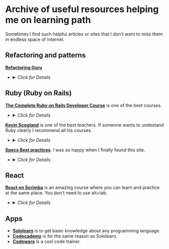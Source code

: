 # Archive of useful resources helping me on learning path

Sometimes I find such helpful articles or sites that I don't want to miss them in endless space of Internet.

## Refactoring and patterns

[**Refactoring Guru**](https://refactoring.guru/)
  - <details>
      <summary><i>Click for Details</i></summary>
      <i>Refactoring.Guru makes it easy for you to discover everything you need to know about refactoring, design patterns, SOLID principles, and other smart programming topics.</i>
    </details>

## Ruby (Ruby on Rails)

[**The Complete Ruby on Rails Developer Course**](https://www.udemy.com/course/the-complete-ruby-on-rails-developer-course/) is one of the best courses.
  - <details>
      <summary><i>Click for Details</i></summary>
      <i>This course currently features the Ruby programming language, 5 total apps -- Alpha-blog and Finance Tracker featuring Rails 6, MessageMe and University app featuring Rails 5 and a SAAS app upgrade to Rails 6 underway!
      The Complete Ruby on Rails Developer Course provides a thorough introduction to Web Applications Development using the wildly popular Ruby on Rails framework. With 40+ hours of engaging video lectures and text follow-up lectures with directions, references and code.</i>
    </details>

[**Kevin Scogland**](https://www.lynda.com/Kevin-Skoglund/104-1.html) is one of the best teachers. If someone wants to undestand Ruby clearly I recommend all his courses.
  - <details>
      <summary><i>Click for Details</i></summary>
      <i>Kevin Skoglund is the founder of Nova Fabrica, a web development agency specialized in delivering custom, scalable solutions using Ruby on Rails, PHP, SQL, and related technologies. Nova Fabrica clients include An Event Apart, Atlas Carpet Mills, Consulate Film, Gregorius Pineo, Maharam, Oakley, and The Bold Italic. Kevin is a lynda.com author with over 15 years of teaching and web development experience.</i>
    </details>
    
[**Specs Best practices**](https://www.betterspecs.org/). I was so happy when I finally found this site.
  - <details>
      <summary><i>Click for Details</i></summary>
      <i>Better Specs is a collection of best practices developers learned while testing apps that you can use to improve your coding skills, or simply for inspiration. Better Specs came to life at Lelylan (open source IoT cloud platform) and checking out its test suite may be of inspiration.</i>
    </details>
    
## React
[**React on Scrimba**](https://scrimba.com/learn/learnreact) is an amazing course where you can learn and practice at the same place. You don't need to use alt+tab.
  - <details>
      <summary><i>Click for Details</i></summary>
      <i>Consider this course React 101 - this is the perfect starting point for any React beginner. You'll learn key React features while building two apps and practice what you learn through interactive coding challenges and exercises along the way.</i>
    </details>
    
## Apps

- [**Sololearn**](https://play.google.com/store/apps/details?id=com.sololearn&hl=ru&gl=US) is to get basic knowledge about any programming language.
- [**Codecademy**](https://www.codecademy.com) is for the same reason as Sololearn.
- [**Codewars**](https://www.codewars.com/) is a cool code trainer.


